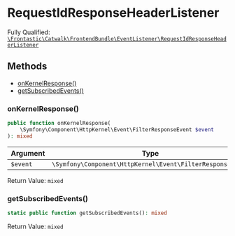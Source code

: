 #  RequestIdResponseHeaderListener

Fully Qualified: [`\Frontastic\Catwalk\FrontendBundle\EventListener\RequestIdResponseHeaderListener`](../../../../src/php/FrontendBundle/EventListener/RequestIdResponseHeaderListener.php)

## Methods

* [onKernelResponse()](#onkernelresponse)
* [getSubscribedEvents()](#getsubscribedevents)

### onKernelResponse()

```php
public function onKernelResponse(
    \Symfony\Component\HttpKernel\Event\FilterResponseEvent $event
): mixed
```

Argument|Type|Default|Description
--------|----|-------|-----------
`$event`|`\Symfony\Component\HttpKernel\Event\FilterResponseEvent`||

Return Value: `mixed`

### getSubscribedEvents()

```php
static public function getSubscribedEvents(): mixed
```

Return Value: `mixed`

